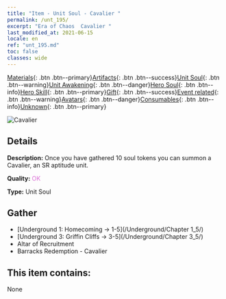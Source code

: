 ```yaml
---
title: "Item - Unit Soul - Cavalier "
permalink: /unt_195/
excerpt: "Era of Chaos  Cavalier "
last_modified_at: 2021-06-15
locale: en
ref: "unt_195.md"
toc: false
classes: wide
---
```

 [Materials](/Items/){: .btn .btn--primary}[Artifacts](/Items/Artifacts/){: .btn .btn--success}[Unit Soul](/Items/UnitSoul/){: .btn .btn--warning}[Unit Awakening](/Items/UnitAwakening/){: .btn .btn--danger}[Hero Soul](/Items/HeroSoul/){: .btn .btn--info}[Hero Skill](/Items/HeroSkill/){: .btn .btn--primary}[Gift](/Items/Gift/){: .btn .btn--success}[Event related](/Items/Events/){: .btn .btn--warning}[Avatars](/Items/Avatars/){: .btn .btn--danger}[Consumables](/Items/Consumables/){: .btn .btn--info}[Unknown](/Items/Unknown/){: .btn .btn--primary}

 ![Cavalier ](/images/u/ti_qishi.jpg)

## Details
 **Description:** Once you have gathered 10 soul tokens you can summon a Cavalier, an SR aptitude unit.

 **Quality:** <span style="color: #DA70D6">OK</span>

 **Type:** Unit Soul

## Gather

*    [Underground 1: Homecoming -> 1-5](/Underground/Chapter 1_5/) 
*    [Underground 3: Griffin Cliffs -> 3-5](/Underground/Chapter 3_5/) 
*    Altar of Recruitment 
*    Barracks Redemption - Cavalier  

## This item contains:

  None

